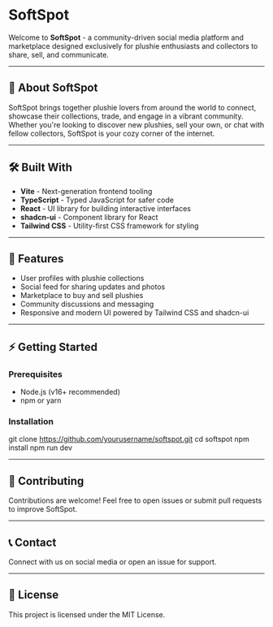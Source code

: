 # SoftSpot

Welcome to **SoftSpot** - a community-driven social media platform and marketplace designed exclusively for plushie enthusiasts and collectors to share, sell, and communicate.

---

## 🚀 About SoftSpot

SoftSpot brings together plushie lovers from around the world to connect, showcase their collections, trade, and engage in a vibrant community. Whether you're looking to discover new plushies, sell your own, or chat with fellow collectors, SoftSpot is your cozy corner of the internet.

---

## 🛠 Built With

- **Vite** - Next-generation frontend tooling
- **TypeScript** - Typed JavaScript for safer code
- **React** - UI library for building interactive interfaces
- **shadcn-ui** - Component library for React
- **Tailwind CSS** - Utility-first CSS framework for styling

---

## 📸 Features

- User profiles with plushie collections
- Social feed for sharing updates and photos
- Marketplace to buy and sell plushies
- Community discussions and messaging
- Responsive and modern UI powered by Tailwind CSS and shadcn-ui

---

## ⚡ Getting Started

### Prerequisites

- Node.js (v16+ recommended)
- npm or yarn

### Installation

git clone https://github.com/yourusername/softspot.git
cd softspot
npm install
npm run dev


---

## 🤝 Contributing

Contributions are welcome! Feel free to open issues or submit pull requests to improve SoftSpot.

---

## 📞 Contact

Connect with us on social media or open an issue for support.

---

## 📄 License

This project is licensed under the MIT License.
